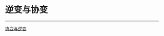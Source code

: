 # 逆变与协变

---

[协变与逆变](https://jkchao.github.io/typescript-book-chinese/tips/covarianceAndContravariance.html)
